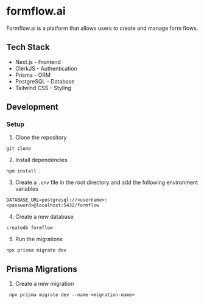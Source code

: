 # formflow.ai

Formflow.ai is a platform that allows users to create and manage form flows.

## Tech Stack

- Next.js - Frontend
- ClerkJS - Authentication
- Prisma - ORM
- PostgreSQL - Database
- Tailwind CSS - Styling

## Development

### Setup

1. Clone the repository

```
git clone
```

2. Install dependencies

```
npm install
```

3. Create a `.env` file in the root directory and add the following environment variables

```
DATABASE_URL=postgresql://<username>:<password>@localhost:5432/formflow
```

4. Create a new database

```
createdb formflow
```

5. Run the migrations

```
npx prisma migrate dev
```

## Prisma Migrations

1. Create a new migration

```
 npx prisma migrate dev --name <migration-name>
```
